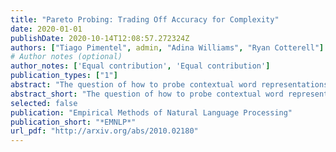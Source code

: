 ```yaml
---
title: "Pareto Probing: Trading Off Accuracy for Complexity"
date: 2020-01-01
publishDate: 2020-10-14T12:08:57.272324Z
authors: ["Tiago Pimentel", admin, "Adina Williams", "Ryan Cotterell"]
# Author notes (optional)
author_notes: ['Equal contribution', 'Equal contribution']
publication_types: ["1"]
abstract: "The question of how to probe contextual word representations in a way that is principled and useful has seen significant recent attention. In our contribution to this discussion, we argue, first, for a probe metric that reflects the trade-off between probe complexity and performance: the Pareto hypervolume. To measure complexity, we present a number of parametric and non-parametric metrics. Our experiments with such metrics show that probe's performance curves often fail to align with widely accepted rankings between language representations (with, e.g., non-contextual representations outperforming contextual ones). These results lead us to argue, second, that common simplistic probe tasks such as POS labeling and dependency arc labeling, are inadequate to evaluate the properties encoded in contextual word representations. We propose full dependency parsing as an example probe task, and demonstrate it with the Pareto hypervolume. In support of our arguments, the results of this illustrative experiment conform closer to accepted rankings among contextual word representations."
abstract_short: "The question of how to probe contextual word representations in a way that is principled and useful has seen significant recent attention. In our contribution to this discussion, we argue, first, for a probe metric that reflects the trade-off between probe complexity and performance: the Pareto hypervolume."
selected: false
publication: "Empirical Methods of Natural Language Processing"
publication_short: "*EMNLP*"
url_pdf: "http://arxiv.org/abs/2010.02180"
---
```

